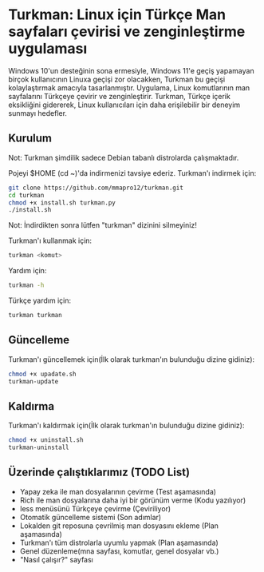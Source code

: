 
# Turkman: Linux için Türkçe Man sayfaları çevirisi ve zenginleştirme uygulaması

Windows 10'un desteğinin sona ermesiyle, Windows 11'e geçiş yapamayan birçok kullanıcının Linuxa geçişi zor olacakken, Turkman bu geçişi kolaylaştırmak amacıyla tasarlanmıştır. Uygulama, Linux komutlarının man sayfalarını Türkçeye çevirir ve zenginleştirir. Turkman, Türkçe içerik eksikliğini gidererek, Linux kullanıcıları için daha erişilebilir bir deneyim sunmayı hedefler.




## Kurulum

Not: Turkman şimdilik sadece Debian tabanlı distrolarda çalışmaktadır.

Pojeyi $HOME (cd ~)'da indirmenizi tavsiye ederiz. 
Turkman'ı indirmek için:

```bash
git clone https://github.com/mmapro12/turkman.git
cd turkman
chmod +x install.sh turkman.py
./install.sh
```
Not: İndirdikten sonra lütfen "turkman" dizinini silmeyiniz!

Turkman'ı kullanmak için:
```bash
turkman <komut>
```
Yardım için:
```bash
turkman -h
```
Türkçe yardım için:
```bash
turkman turkman
```

## Güncelleme
Turkman'ı güncellemek için(İlk olarak turkman'ın bulunduğu dizine gidiniz):
```bash
chmod +x upadate.sh
turkman-update
```
## Kaldırma
Turkman'ı kaldırmak için(İlk olarak turkman'ın bulunduğu dizine gidiniz):
```bash
chmod +x uninstall.sh
turkman-uninstall
```
## Üzerinde çalıştıklarımız (TODO List)

- Yapay zeka ile man dosyalarının çevirme (Test aşamasında)
- Rich ile man dosyalarına daha iyi bir görünüm verme (Kodu yazılıyor)
- less menüsünü Türkçeye çevirme (Çeviriliyor)
- Otomatik güncelleme sistemi (Son adımlar)
- Lokalden git reposuna çevrilmiş man dosyasını ekleme (Plan aşamasında)
- Turkman'ı tüm distrolarla uyumlu yapmak (Plan aşamasında)
- Genel düzenleme(mna sayfası, komutlar, genel dosyalar vb.)
- "Nasıl çalışır?" sayfası
